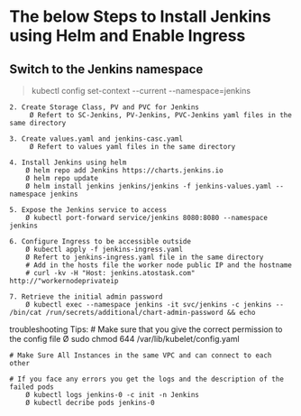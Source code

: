 # The below Steps to Install Jenkins using Helm and Enable Ingress

## Switch to the Jenkins namespace

> kubectl config set-context --current --namespace=jenkins

	2. Create Storage Class, PV and PVC for Jenkins
   		 Ø Refert to SC-Jenkins, PV-Jenkins, PVC-Jenkins yaml files in the same directory

	3. Create values.yaml and jenkins-casc.yaml
   		 Ø Refert to values yaml files in the same directory

	4. Install Jenkins using helm
		Ø helm repo add Jenkins https://charts.jenkins.io
		Ø helm repo update
		Ø helm install jenkins jenkins/jenkins -f jenkins-values.yaml --namespace jenkins

	5. Expose the Jenkins service to access
		Ø kubectl port-forward service/jenkins 8080:8080 --namespace jenkins

	6. Configure Ingress to be accessible outside
		Ø kubectl apply -f jenkins-ingress.yaml
		Ø Refert to jenkins-ingress.yaml file in the same directory
		# Add in the hosts file the worker node public IP and the hostname
		# curl -kv -H "Host: jenkins.atostask.com" http://"workernodeprivateip		

	7. Retrieve the initial admin password  
		Ø kubectl exec --namespace jenkins -it svc/jenkins -c jenkins -- /bin/cat /run/secrets/additional/chart-admin-password && echo

troubleshooting Tips:
    # Make sure that you give the correct permission to the config file 
		Ø sudo chmod 644 /var/lib/kubelet/config.yaml

    # Make Sure All Instances in the same VPC and can connect to each other

    # If you face any errors you get the logs and the description of the failed pods
		Ø kubectl logs jenkins-0 -c init -n Jenkins
		Ø kubectl decribe pods jenkins-0
